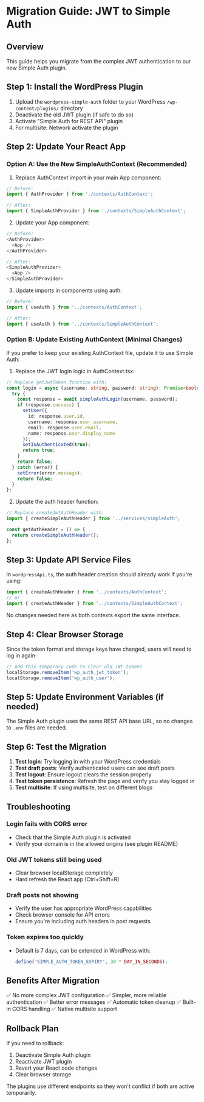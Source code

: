 # Migration Guide: JWT to Simple Auth

## Overview
This guide helps you migrate from the complex JWT authentication to our new Simple Auth plugin.

## Step 1: Install the WordPress Plugin

1. Upload the `wordpress-simple-auth` folder to your WordPress `/wp-content/plugins/` directory
2. Deactivate the old JWT plugin (if safe to do so)
3. Activate "Simple Auth for REST API" plugin
4. For multisite: Network activate the plugin

## Step 2: Update Your React App

### Option A: Use the New SimpleAuthContext (Recommended)

1. Replace AuthContext import in your main App component:

```typescript
// Before:
import { AuthProvider } from './contexts/AuthContext';

// After:
import { SimpleAuthProvider } from './contexts/SimpleAuthContext';
```

2. Update your App component:

```typescript
// Before:
<AuthProvider>
  <App />
</AuthProvider>

// After:
<SimpleAuthProvider>
  <App />
</SimpleAuthProvider>
```

3. Update imports in components using auth:

```typescript
// Before:
import { useAuth } from '../contexts/AuthContext';

// After:
import { useAuth } from '../contexts/SimpleAuthContext';
```

### Option B: Update Existing AuthContext (Minimal Changes)

If you prefer to keep your existing AuthContext file, update it to use Simple Auth:

1. Replace the JWT login logic in AuthContext.tsx:

```typescript
// Replace getJwtToken function with:
const login = async (username: string, password: string): Promise<boolean> => {
  try {
    const response = await simpleAuthLogin(username, password);
    if (response.success) {
      setUser({
        id: response.user.id,
        username: response.user.username,
        email: response.user.email,
        name: response.user.display_name
      });
      setIsAuthenticated(true);
      return true;
    }
    return false;
  } catch (error) {
    setError(error.message);
    return false;
  }
};
```

2. Update the auth header function:

```typescript
// Replace createJwtAuthHeader with:
import { createSimpleAuthHeader } from '../services/simpleAuth';

const getAuthHeader = () => {
  return createSimpleAuthHeader();
};
```

## Step 3: Update API Service Files

In `wordpressApi.ts`, the auth header creation should already work if you're using:

```typescript
import { createAuthHeader } from '../contexts/AuthContext';
// or
import { createAuthHeader } from '../contexts/SimpleAuthContext';
```

No changes needed here as both contexts export the same interface.

## Step 4: Clear Browser Storage

Since the token format and storage keys have changed, users will need to log in again:

```javascript
// Add this temporary code to clear old JWT tokens
localStorage.removeItem('wp_auth_jwt_token');
localStorage.removeItem('wp_auth_user');
```

## Step 5: Update Environment Variables (if needed)

The Simple Auth plugin uses the same REST API base URL, so no changes to `.env` files are needed.

## Step 6: Test the Migration

1. **Test login**: Try logging in with your WordPress credentials
2. **Test draft posts**: Verify authenticated users can see draft posts
3. **Test logout**: Ensure logout clears the session properly
4. **Test token persistence**: Refresh the page and verify you stay logged in
5. **Test multisite**: If using multisite, test on different blogs

## Troubleshooting

### Login fails with CORS error
- Check that the Simple Auth plugin is activated
- Verify your domain is in the allowed origins (see plugin README)

### Old JWT tokens still being used
- Clear browser localStorage completely
- Hard refresh the React app (Ctrl+Shift+R)

### Draft posts not showing
- Verify the user has appropriate WordPress capabilities
- Check browser console for API errors
- Ensure you're including auth headers in post requests

### Token expires too quickly
- Default is 7 days, can be extended in WordPress with:
  ```php
  define('SIMPLE_AUTH_TOKEN_EXPIRY', 30 * DAY_IN_SECONDS);
  ```

## Benefits After Migration

✅ No more complex JWT configuration
✅ Simpler, more reliable authentication
✅ Better error messages
✅ Automatic token cleanup
✅ Built-in CORS handling
✅ Native multisite support

## Rollback Plan

If you need to rollback:
1. Deactivate Simple Auth plugin
2. Reactivate JWT plugin
3. Revert your React code changes
4. Clear browser storage

The plugins use different endpoints so they won't conflict if both are active temporarily.